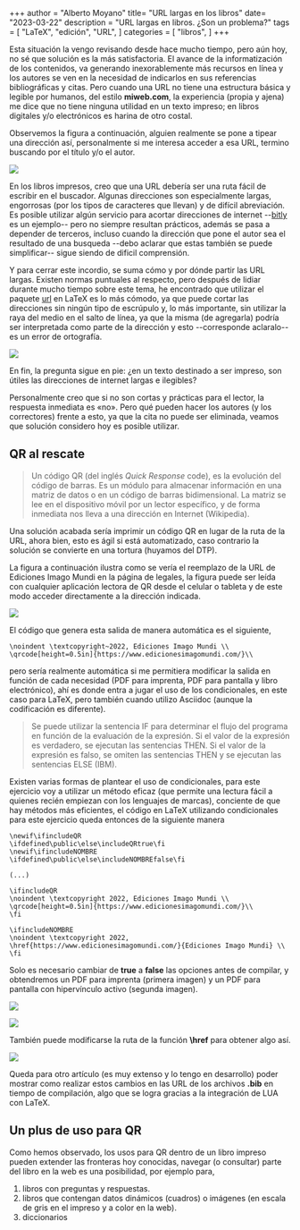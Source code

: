 +++
author = "Alberto Moyano"
title= "URL largas en los libros"
date= "2023-03-22"
description = "URL largas en libros. ¿Son un problema?"
tags = [
    "LaTeX",
    "edición",
    "URL",
]
categories = [
    "libros",
]
+++

Esta situación la vengo revisando desde hace mucho tiempo, pero aún hoy, no sé que solución es la más satisfactoria. El avance de la informatización de los contenidos, va generando inexorablemente más recursos en línea y los autores se ven en la necesidad de indicarlos en sus referencias bibliográficas y citas. Pero cuando una URL no tiene una estructura básica y legible por humanos, del estilo **miweb.com**, la experiencia (propia y ajena) me dice que no tiene ninguna utilidad en un texto impreso; en libros digitales y/o electrónicos es harina de otro costal.

<!--more-->

Observemos la figura a continuación, alguien realmente se pone a tipear una dirección así, personalmente si me interesa acceder a esa URL, termino buscando por el título y/o el autor.

![](https://albertomoyano.github.io/blog-gbtexpublisher/images/url1.png)

En los libros impresos, creo que una URL debería ser una ruta fácil de escribir en el buscador. Algunas direcciones son especialmente largas, engorrosas (por los tipos de caracteres que llevan) y de difícil abreviación. Es posible utilizar algún servicio para acortar direcciones de internet --[bitly](https://bitly.com/) es un ejemplo-- pero no siempre resultan prácticos, además se pasa a depender de terceros, incluso cuando la dirección que pone el autor sea el resultado de una busqueda --debo aclarar que estas también se puede simplificar-- sigue siendo de dificil comprensión.

Y para cerrar este incordio, se suma cómo y por dónde partir las URL largas. Existen normas puntuales al respecto, pero después de lidiar durante mucho tiempo sobre este tema, he encontrado que utilizar el paquete [url](https://ctan.org/pkg/url) en LaTeX es lo más cómodo, ya que puede cortar las direcciones sin ningún tipo de escrúpulo y, lo más importante, sin utilizar la raya del medio en el salto de línea, ya que la misma (de agregarla) podría ser interpretada como parte de la dirección y esto --corresponde aclaralo-- es un error de ortografía.

![](https://albertomoyano.github.io/blog-gbtexpublisher/images/url3.png)

En fin, la pregunta sigue en pie: ¿en un texto destinado a ser impreso, son útiles las direcciones de internet largas e ilegibles?

Personalmente creo que si no son cortas y prácticas para el lector, la respuesta inmediata es «no». Pero qué pueden hacer los autores (y los correctores) frente a esto, ya que la cita no puede ser eliminada, veamos que solución considero hoy es posible utilizar.

## QR al rescate

> Un código QR (del inglés *Quick Response* code), es la evolución del código de barras. Es un módulo para almacenar información en una matriz de datos o en un código de barras bidimensional. La matriz se lee en el dispositivo móvil por un lector específico, y de forma inmediata nos lleva a una dirección en Internet (Wikipedia).

Una solución acabada sería imprimir un código QR en lugar de la ruta de la URL, ahora bien, esto es ágil si está automatizado, caso contrario la solución se convierte en una tortura (huyamos del DTP).

La figura a continuación ilustra como se vería el reemplazo de la URL de Ediciones Imago Mundi en la página de legales, la figura puede ser leída con cualquier aplicación lectora de QR desde el celular o tableta y de este modo acceder directamente a la dirección indicada.

![](https://albertomoyano.github.io/blog-gbtexpublisher/images/qr1.png)

El código que genera esta salida de manera automática es el siguiente,

    \noindent \textcopyright~2022, Ediciones Imago Mundi \\
    \qrcode[height=0.5in]{https://www.edicionesimagomundi.com/}\\

pero sería realmente automática si me permitiera modificar la salida en función de cada necesidad (PDF para imprenta, PDF para pantalla y libro electrónico), ahí es donde entra a jugar el uso de los condicionales, en este caso para LaTeX, pero también cuando utilizo Asciidoc (aunque la codificación es diferente).

> Se puede utilizar la sentencia IF para determinar el flujo del programa en función de la evaluación de la expresión. Si el valor de la expresión es verdadero, se ejecutan las sentencias THEN. Si el valor de la expresión es falso, se omiten las sentencias THEN y se ejecutan las sentencias ELSE (IBM).

Existen varias formas de plantear el uso de condicionales, para este ejercicio voy a utilizar un método eficaz (que permite una lectura fácil a quienes recién empiezan con los lenguajes de marcas), conciente de que hay métodos más eficientes, el código en LaTeX utilizando condicionales para este ejercicio queda entonces de la siguiente manera

    \newif\ifincludeQR
    \ifdefined\public\else\includeQRtrue\fi
    \newif\ifincludeNOMBRE
    \ifdefined\public\else\includeNOMBREfalse\fi

    (...)

    \ifincludeQR
    \noindent \textcopyright 2022, Ediciones Imago Mundi \\
    \qrcode[height=0.5in]{https://www.edicionesimagomundi.com/}\\
    \fi

    \ifincludeNOMBRE
    \noindent \textcopyright 2022, \href{https://www.edicionesimagomundi.com/}{Ediciones Imago Mundi} \\
    \fi

Solo es necesario cambiar de **true** a **false** las opciones antes de compilar, y obtendremos un PDF para imprenta (primera imagen) y un PDF para pantalla con hipervínculo activo (segunda imagen).

![](https://albertomoyano.github.io/blog-gbtexpublisher/images/qr1.png)

![](https://albertomoyano.github.io/blog-gbtexpublisher/images/qr3.png)

También puede modificarse la ruta de la función **\href** para obtener algo así.

![](https://albertomoyano.github.io/blog-gbtexpublisher/images/qr2.png)

Queda para otro artículo (es muy extenso y lo tengo en desarrollo) poder mostrar como realizar estos cambios en las URL de los archivos **.bib** en tiempo de compilación, algo que se logra gracias a la integración de LUA con LaTeX.

## Un plus de uso para QR

Como hemos observado, los usos para QR dentro de un libro impreso pueden extender las fronteras hoy conocidas, navegar (o consultar) parte del libro en la web es una posibilidad, por ejemplo para,

1. libros con preguntas y respuestas.
2. libros que contengan datos dinámicos (cuadros) o imágenes (en escala de gris en el impreso y a color en la web).
3. diccionarios


